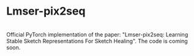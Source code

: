 # Lmser-pix2seq
<br>
Official PyTorch implementation of the paper: "Lmser-pix2seq: Learning Stable Sketch Representations For Sketch Healing". The code is coming soon.
